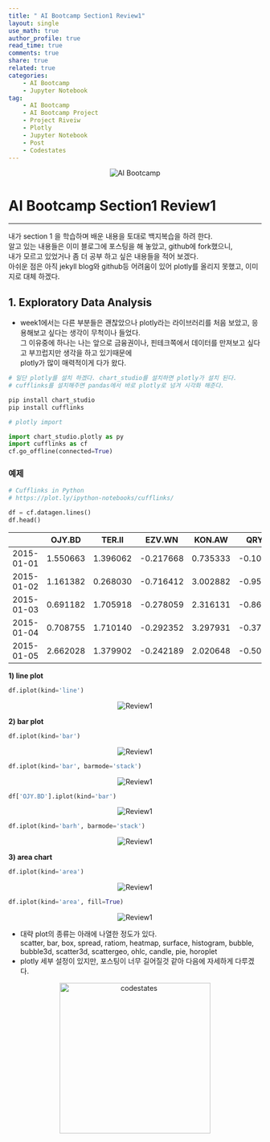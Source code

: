 ```yaml
---
title: " AI Bootcamp Section1 Review1"
layout: single
use_math: true
author_profile: true
read_time: true
comments: true
share: true
related: true
categories:
    - AI Bootcamp
    - Jupyter Notebook
tag:
    - AI Bootcamp
    - AI Bootcamp Project
    - Project Riveiw
    - Plotly
    - Jupyter Notebook
    - Post
    - Codestates
---
```


<p align="center">
  <img src="/assets/img/post/AIbootcamp.jpg" alt="AI Bootcamp"/>
</p>  

# AI Bootcamp Section1 Review1   
---  
내가 section 1 을 학습하며 배운 내용을 토대로 백지복습을 하려 한다.  
알고 있는 내용들은 이미 블로그에 포스팅을 해 놓았고, github에 fork했으니,  
내가 모르고 있었거나 좀 더 공부 하고 싶은 내용들을 적어 보겠다.  
아쉬운 점은 아직 jekyll blog와 github등 어려움이 있어 plotly를 올리지 못했고, 이미지로 대체 하겠다.  

## 1. Exploratory Data Analysis  

* week1에서는 다른 부분들은 괜찮았으나 plotly라는 라이브러리를 처음 보았고, 응용해보고 싶다는 생각이 무척이나 들었다.  
    그 이유중에 하나는 나는 앞으로 금융권이나, 핀테크쪽에서 데이터를 만져보고 싶다고 부끄럽지만 생각을 하고 있기때문에  
    plotly가 많이 매력적이게 다가 왔다.  

```python
# 일단 plotly를 설치 하겠다. chart_studio를 설치하면 plotly가 설치 된다.  
# cufflinks를 설치해주면 pandas에서 바로 plotly로 넘겨 시각화 해준다.  

pip install chart_studio  
pip install cufflinks  
```  

```python  
# plotly import

import chart_studio.plotly as py
import cufflinks as cf
cf.go_offline(connected=True)  
```  
### 예제  
```python
# Cufflinks in Python
# https://plot.ly/ipython-notebooks/cufflinks/

df = cf.datagen.lines()
df.head()  
```  

||OJY.BD|TER.II|EZV.WN|KON.AW|QRY.FL|
|:-:|:-:|:-:|:-:|:-:|:-:|
|2015-01-01|1.550663|1.396062|-0.217668|0.735333|-0.101336|
|2015-01-02|1.161382|0.268030|-0.716412|3.002882|-0.958505|
|2015-01-03|0.691182|1.705918|-0.278059|2.316131|-0.863929|
|2015-01-04|0.708755|1.710140|-0.292352|3.297931|-0.374006|
|2015-01-05|2.662028|1.379902|-0.242189|2.020648|-0.503709|  

**1) line plot**  

```python
df.iplot(kind='line')
```  
<p align="center">
  <img src="/images/2021-01-27-AIbootcampReview1_files/plotly1.PNG" alt="Review1"/>
</p>  

**2) bar plot**  
```python
df.iplot(kind='bar')
```  
<p align="center">
  <img src="/images2021-01-27-AIbootcampReview1_files/plotly2.PNG" alt="Review1"/>
</p>  

```python
df.iplot(kind='bar', barmode='stack')
```  
<p align="center">
  <img src="/images/2021-01-27-AIbootcampReview1_files/plotly3.PNG" alt="Review1"/>
</p>  

```python
df['OJY.BD'].iplot(kind='bar')
```  
<p align="center">
  <img src="/images/2021-01-27-AIbootcampReview1_files/plotly4.PNG" alt="Review1"/>
</p>  

```python
df.iplot(kind='barh', barmode='stack')
```  
<p align="center">
  <img src="/images/2021-01-27-AIbootcampReview1_files/plotly5.PNG" alt="Review1"/>
</p>  

**3) area chart**  
```python
df.iplot(kind='area')
```  
<p align="center">
  <img src="/images/2021-01-27-AIbootcampReview1_files/plotly6.PNG" alt="Review1"/>
</p>  

```python
df.iplot(kind='area', fill=True)
```  
<p align="center">
  <img src="/images/2021-01-27-AIbootcampReview1_files/plotly7.PNG" alt="Review1"/>
</p>  


* 대략 plot의 종류는 아래에 나열한 정도가 있다.  
    scatter, bar, box, spread, ratiom, heatmap, surface, histogram, bubble, bubble3d, scatter3d, scattergeo, ohlc, candle, pie, horoplet   
* plotly 세부 설정이 있지만, 포스팅이 너무 길어질것 같아 다음에 자세하게 다루겠다.


<p align="center">
    <a href="https://codestates.com" target = "_blank">
        <img src="https://i.imgur.com/RDAD11M.png" 
        width="300" height="300"
        alt="codestates"/>
    </a>
</p> 
